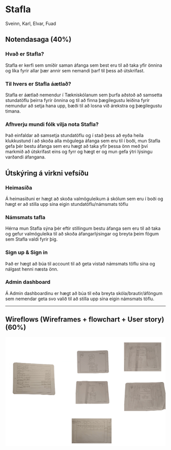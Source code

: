 # Stafla

Sveinn, Karl, Elvar, Fuad

## Notendasaga (40%)

### Hvað er Stafla?
Stafla er kerfi sem smíðir saman áfanga sem best eru til að taka yfir önnina og líka fyrir allar þær annir sem nemandi þarf til þess að útskrifast.

### Til hvers er Stafla áætlað?
Stafla er áætlað nemendur í Tækniskólanum sem þurfa aðstoð að samsetta stundatöflu þeirra fyrir önnina og til að finna þægilegustu leiðina fyrir nemundur að setja hana upp, bæði til að losna við árekstra og þægilegustu timana.

### Afhverju mundi fólk vilja nota Stafla?
Það einfaldar að samsetja stundatöflu og í stað þess að eyða heila klukkustund í að skoða alla mögulega áfanga sem eru til í boði, mun Stafla gefa þér bestu áfanga sem eru hægt að taka yfir þessa önn með því markmið að útskrifast eins og fyrr og hægt er og mun gefa ýtri lýsingu varðandi áfangana.

## Útskýring á virkni vefsíðu

### Heimasíða
Á heimasíðuni er hægt að skoða valmöguleikum á skólum sem eru í boði og hægt er að stilla upp sína eigin stundatöflu/námsmats töflu 

### Námsmats tafla
Hérna mun Stafla sýna þér eftir stillingum bestu áfanga sem eru til að taka og gefur valmöguleika til að skoða áfangarlýsingar og breyta þeim fögum sem Stafla valdi fyrir þig.

### Sign up & Sign in
Það er hægt að búa til account til að geta vistað námsmats töflu sína og nálgast henni næsta önn.

### Admin dashboard
Á Admin dashboardinu er hægt að búa til eða breyta skóla/brautir/áföngum sem nemendar geta svo valið til að stilla upp sína eigin námsmats töflu.


---


## Wireflows (Wireframes + flowchart + User story) (60%)
![Wireframe](https://github.com/vefthroun4/Stafla/blob/main/wireframe_vefthr4.png)


